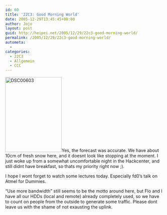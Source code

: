 ```yaml
---
id: 60
title: '22C3: Good Morning World'
date: 2005-12-29T13:45:45+00:00
author: Jojo
layout: post
guid: http://heipei.net/2005/12/29/22c3-good-morning-world/
permalink: /2005/12/29/22c3-good-morning-world/
autometa:
  - 
categories:
  - 22C3
  - Allgemein
  - CCC
---
```

[<img src="https://static.flickr.com/39/78891438_95449a8c22_m.jpg" width="180" height="240" alt="DSC00603" class="alignleft" />](https://secure.flickr.com/photos/heipei/tags/22c3/ "Photo Sharing")Yes, the forecast was accurate. We have about 10cm of fresh snow here, and it doesnt look like stopping at the moment. I just woke up from a somewhat uncomfortable night in the Hackcenter, and still didnt have breakfast, so thats my priority right now ;).
  
I hope I wont forget to watch some lectures today. Especially fd0&#8217;s talk on Atmel for Dummies.
  
&#8220;Use more bandwidth&#8221; still seems to be the motto around here, but Flo and I have all our HDDs (local and remote) already completely used, so we have to count on people from the outside to generate some traffic. Please dont leave us with the shame of not exausting the uplink.
